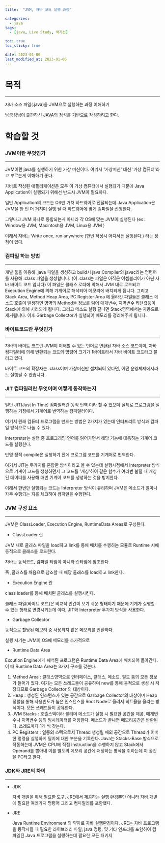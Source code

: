 ```yaml
---
title:  "JVM, 자바 코드 실행 과정"

categories:
  - java
tags:
  - [java, Live Study, 백기선]

toc: true
toc_sticky: true

date: 2023-01-06
last_modified_at: 2023-01-06
---
```


# 목적

---


자바 소스 파일(.java)을 JVM으로 실행하는 과정 이해하기


남궁성님이 출판하신 JAVA의 정석를 기반으로 작성하려고 한다.



# 학습할 것




### JVM이란 무엇인가
---

JVM이란 java를 실행하기 위한 가상 머신이다. 여기서 '가상머신' 대신 '가상 컴퓨터'라고 부르는게 이해하기 좋다.

자바로 작성된 애플리케이션은 모두 이 가상 컴퓨터에서 실행되기 때문에 Java Application이 실행되기 위해선 반드시 JVM이 필요하다.

일반 Application의 코드는 OS만 거쳐 하드웨어로 전달되는데 Java Application은 JVM을 한 번 더 거치며 실행 될 때 하드웨어에 맞게 컴파일을 진행한다.

그렇다고 JVM 하나로 통합되는게 아니라 각 OS에 맞는 JVM이 실행된다 (ex : Window용 JVM, Macintosh용 JVM, Linux용 JVM )

이래서 자바는 Write once, run anywhere (한번 작성시 어디서든 실행된다.) 라는 장점이 있다.

### 컴파일 하는 방법

---
개발 툴을 이용해 .java 파일을 생성하고 build시 java Compiler의 javac라는 명령어를 사용해 .class 파일을 생성합니다. (이 .class는 파일은 아직은 어셈블리어가 아닌 자바 바이트 코드 입니다)
이 파일은 클래스 로더에 의해서 JVM 내로 로드되고 Execution Engine에 의해 기계어로 해석되어 메모리에 배치되게 됩니다. 그리고 Stack Area, Method Heap Area, PC Register Area 에 올라간 파일들은 클래스 메소드 호출이 발생하면 영역의 Method들 정보를 읽어 매개변수, 지역변수 리턴값등이 Stack에 의해 처리되게 됩니다. 그리고 메소드 실행 끝나면 Stack영역에서는 자동으로 제거됩니다. 이후 Garbage Collector가 실행되어 메모리를 정리해주게 됩니다.


### 바이트코드란 무엇인가
---

자바의 바이트 코드란 JVM이 이해할 수 있는 언어로 변환된 자바 소스 코드이며, 자바 컴파일러에 의해 변환되는 코드의 명령어 크기가 1바이트라서 자바 바이트 코드라고 불리고 있다.

바이트 코드의 확장자는 .class이며 가상머신만 설치되어 있다면, 어떤 운영체제에서라도 실행될 수 있습니다.



### JIT 컴파일러란 무엇이며 어떻게 동작하는지
---

일단 JIT(Just In Time) 컴파일러란 동적 번역 이라 할 수 있으며 실제로 프로그램을 실행하는 기점에서 기계어로 번역하는 컴파일러이다.

여기서 원래 컴퓨터 프로그램을 만드는 방법은 2가지가 있는데 인터프리트 방식과 컴파일 방식으로 나눌 수 있다.

Interpreter는 실행 중 프로그래밍 언어를 읽어가면서 해당 기능에 대응하는 기계어 코드를 실행한다.

반명 정적 compile은 실행하기 전에 프로그램 코드를 기계어로 번역한다.

여기서 JIT는 두가지를 혼합한 방식이라고 볼 수 있는데 실행시점에서 Interpreter 방식으로 기계어 코드를 생성하면서 그 코드를 '캐싱'하여 같은 함수가 여러번 불릴 때 캐싱된 데이터를 사용해 매번 기계어 코드를 생성하는 것을 방지한다.

이래서 한번만 실행되는 코드는 Interpreter 방식이 유리하며 JVM은 메소드가 얼마나 자주 수행되는 지를 체크하여 컴파일을 수행한다.



### JVM 구성 요소
---

JVM은 ClassLoader, Execution Engine, RuntimeData Areas로 구성된다.

- ClassLoader 란

JVM 내로 클래스 파일을 load하고 link를 통해 배치를 수행하는 모듈로 Runtime 시에 동적으로 클래스를 로드한다.

자바는 동적코드, 컴파일 타임이 아니라 런타임에 참조한다.

즉 ,클래스를 처음으로 참조할 때 해당 클래스를 load하고 link한다.

- Execution Engine 란

class loader를 통해 배치된 클래스를 실행시킨다.

클래스 파일(바이트 코드)은 비교적 인간이 보기 쉬운 형태이기 때문에 기계가 실행할 수 있는 형태로 변경시키는데 이때, JIT와 Interpreter 두가지 방식을 사용한다.

- Garbage Collector

동적으로 할당된 메모리 중 사용되지 않은 메모리를 반환하다.

실행 시기는 JVM이 OS에 메모리를 추가적으로

- Runtime Data Area

Excution Engine에게 해석된 프로그램은 Runtime Data Area에 배치되어 돌아간다. 이 때 Runtime Data Area는 3가지 구조를 갖는다.

1. Method Area : 클래스영역으로 인터페이스, 클래스, 메소드, 필드 등의 모든 정보가 들어가 있다. 여기는 모든 쓰레드들이 공유하며 new를 통해 동적으로 생성 시 저장되므로 Garbage Collector 의 대상이다.
2. Heap : 생성된 인스턴스가 있는 공간으로 Garbage Collector의 대상이며 Heap 정렬을 통해 사용빈도가 높은 인스턴스를 Root Node로 올려서 히트율을 올리는 방식이다. 모든 쓰레드들이 공유한다.
3. JVM Stacks : 호출스택이라 불리며 메소드가 실행 시 필요한 공간을 제공, 매개변수나 지역변수 등의 임시데이터를 저장한다. 메소드가 끝나면 메모리공간은 반환된다. 쓰레드마다 1개 씩 갖는다.
4. PC Registers : 일종의 스택으로서 Thread 생성될 때의 공간으로 Thread가 어떠한 명령을 실행하게 될지에 대한 부분을 기록한다. Java는 Stacks-Base 방식으로 작동하는데 JVM은 CPU에 직접 Instruction을 수행하지 않고 Stack에서 Operand를 뽑아내 이를 별도의 메모리 공간에 저장하는 방식을 취하는데 이 공간을 PC라고 한다.

### JDK와 JRE의 차이
---

- JDK

  자바 개발을 위해 필요한 도구, JRE에서 제공하는 실행 환경뿐만 아니라 자바 개발에 필요한 여러가지 명령어 그리고 컴파일러를 포함했다.  

- JRE

  Java Runtime Environment 의 약자로 자바 실행환경이다. JRE는 자바 프로그램을 동작시킬 때 필요한 라이브러리 파일, java 명령, 및 기타 인프라를 포함하여 컴파일된 Java 프로그램을 실행하는데 필요한 모든 패키지
